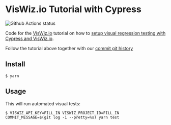 # VisWiz.io Tutorial with Cypress

![Github Actions status](https://github.com/viswiz-io/viswiz-tutorial-cypress/actions/workflows/ci.yaml/badge.svg)

Code for the [VisWiz.io](https://www.viswiz.io) tutorial on how to [setup visual regression testing
with Cypress and VisWiz.io](https://www.viswiz.io/help/tutorials/cypress).

Follow the tutorial above together with our [commit git history](https://github.com/viswiz-io/viswiz-tutorial-cypress/commits/main)

## Install

```
$ yarn
```

## Usage

This will run automated visual tests:

```
$ VISWIZ_API_KEY=FILL_IN VISWIZ_PROJECT_ID=FILL_IN COMMIT_MESSAGE=$(git log -1 --pretty=%s) yarn test
```